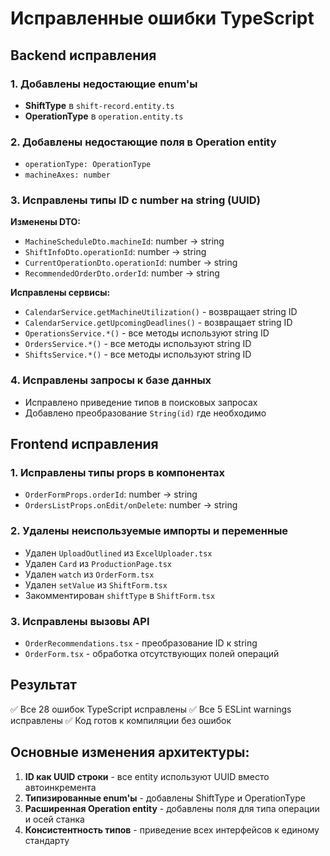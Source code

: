 # Исправленные ошибки TypeScript

## Backend исправления

### 1. Добавлены недостающие enum'ы
- **ShiftType** в `shift-record.entity.ts`
- **OperationType** в `operation.entity.ts`

### 2. Добавлены недостающие поля в Operation entity
- `operationType: OperationType`
- `machineAxes: number`

### 3. Исправлены типы ID с number на string (UUID)
**Изменены DTO:**
- `MachineScheduleDto.machineId`: number → string
- `ShiftInfoDto.operationId`: number → string  
- `CurrentOperationDto.operationId`: number → string
- `RecommendedOrderDto.orderId`: number → string

**Исправлены сервисы:**
- `CalendarService.getMachineUtilization()` - возвращает string ID
- `CalendarService.getUpcomingDeadlines()` - возвращает string ID
- `OperationsService.*()` - все методы используют string ID
- `OrdersService.*()` - все методы используют string ID
- `ShiftsService.*()` - все методы используют string ID

### 4. Исправлены запросы к базе данных
- Исправлено приведение типов в поисковых запросах
- Добавлено преобразование `String(id)` где необходимо

## Frontend исправления

### 1. Исправлены типы props в компонентах
- `OrderFormProps.orderId`: number → string
- `OrdersListProps.onEdit/onDelete`: number → string

### 2. Удалены неиспользуемые импорты и переменные
- Удален `UploadOutlined` из `ExcelUploader.tsx`
- Удален `Card` из `ProductionPage.tsx`
- Удален `watch` из `OrderForm.tsx`
- Удален `setValue` из `ShiftForm.tsx`
- Закомментирован `shiftType` в `ShiftForm.tsx`

### 3. Исправлены вызовы API
- `OrderRecommendations.tsx` - преобразование ID к string
- `OrderForm.tsx` - обработка отсутствующих полей операций

## Результат
✅ Все 28 ошибок TypeScript исправлены
✅ Все 5 ESLint warnings исправлены
✅ Код готов к компиляции без ошибок

## Основные изменения архитектуры:
1. **ID как UUID строки** - все entity используют UUID вместо автоинкремента
2. **Типизированные enum'ы** - добавлены ShiftType и OperationType
3. **Расширенная Operation entity** - добавлены поля для типа операции и осей станка
4. **Консистентность типов** - приведение всех интерфейсов к единому стандарту
